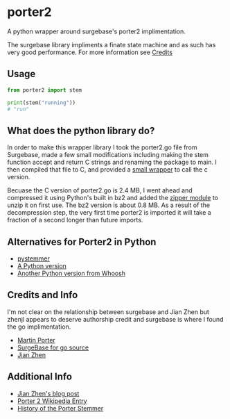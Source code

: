 # porter2
A python wrapper around surgebase's porter2 implimentation. 

The surgebase library impliments a finate state machine and as such has very good performance.
For more information see [Credits](#credits-and-info)

## Usage
```python
from porter2 import stem

print(stem("running"))
# "run"
```

## What does the python library do?
In order to make this wrapper library I took the porter2.go file from Surgebase, made a few small modifications including
making the stem function accept and return C strings and renaming the package to main.
I then compiled that file to C, and provided a [small wrapper](https://github.com/kajuberdut/porter2/blob/main/porter2/__init__.py) to call the c version.

Becuase the C version of porter2.go is 2.4 MB, I went ahead and compressed it using Python's built in bz2 and added the [zipper module](https://github.com/kajuberdut/porter2/blob/main/porter2/surgebase/zipper.py) to unzip it
on first use. The bz2 version is about 0.8 MB. As a result of the decompression step, the very first time porter2 is imported it will take a fraction
of a second longer than future imports.

## Alternatives for Porter2 in Python
* [pystemmer](https://github.com/snowballstem/pystemmer)
* [A Python version](https://github.com/evandempsey/porter2-stemmer)
* [Another Python version from Whoosh](https://github.com/mchaput/whoosh/blob/main/src/whoosh/lang/porter2.py)

## Credits and Info
I'm not clear on the relationship between surgebase and Jian Zhen but zhenjl appears to deserve authorship credit and surgebase is where I found the go implimentation.
* [Martin Porter](https://en.wikipedia.org/wiki/Martin_Porter)
* [SurgeBase for go source](https://github.com/surgebase/porter2)
* [Jian Zhen](https://github.com/zhenjl)

## Additional Info
* [Jian Zhen's blog post](https://zhen.org/blog/generating-porter2-fsm-for-fun-and-performance/)
* [Porter 2 Wikipedia Entry](https://en.wikipedia.org/wiki/Stemming)
* [History of the Porter Stemmer](https://tartarus.org/martin/PorterStemmer/)
